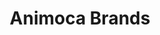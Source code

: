 ---
title: Animoca Brands
logoSrc: src/assets/logo_ab.png
slug: ab
order: 7
logoClass: grayscale
---
